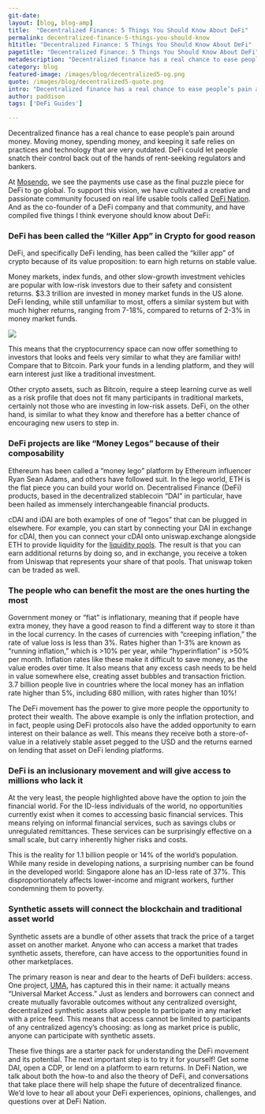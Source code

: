 ```yaml
---
git-date:
layout: [blog, blog-amp]
title:  "Decentralized Finance: 5 Things You Should Know About DeFi"
permalink: decentralized-finance-5-things-you-should-know
h1title: "Decentralized Finance: 5 Things You Should Know About DeFi"
pagetitle: "Decentralized Finance: 5 Things You Should Know About DeFi"
metadescription: "Decentralized finance has a real chance to ease people’s pain around money. Moving money, spending money, and keeping it safe relies on practices and technology that are very outdated."
category: blog
featured-image: /images/blog/decentralized5-og.png
quote: /images/blog/decentralized5-quote.png
intro: "Decentralized finance has a real chance to ease people’s pain around money."
author: paddison
tags: ['DeFi Guides']

---
```

Decentralized finance has a real chance to ease people’s pain around money. Moving money, spending money, and keeping it safe relies on practices and technology that are very outdated. DeFi could let people snatch their control back out of the hands of rent-seeking regulators and bankers.

At [Mosendo](https://mosendo.com/), we see the payments use case as the final puzzle piece for DeFi to go global.  To support this vision, we have cultivated a creative and passionate community focused on real life usable tools called [DeFi Nation](http://www.joindefination.com).  And as the co-founder of a DeFi company and that community, and have compiled five things I think everyone should know about DeFi:

### DeFi has been called the “Killer App” in Crypto for good reason

DeFi, and specifically DeFi lending, has been called the “killer app” of crypto because of its value proposition: to earn high returns on stable value.  

Money markets, index funds, and other slow-growth investment vehicles are popular with low-risk investors due to their safety and consistent returns. $3.3 trillion are invested in money market funds in the US alone.  DeFi lending, while still unfamiliar to most, offers a similar system but with much higher returns, ranging from 7-18%, compared to returns of 2-3% in money market funds.

![](/images/blog/Earn-Income-DeFi-Pulse.png)

This means that the cryptocurrency space can now offer something to investors that looks and feels very similar to what they are familiar with! Compare that to Bitcoin.  Park your funds in a lending platform, and they will earn interest just like a traditional investment.

Other crypto assets, such as Bitcoin, require a steep learning curve as well as a risk profile that does not fit many participants in traditional markets, certainly not those who are investing in low-risk assets.  DeFi, on the other hand, is similar to what they know and therefore has a better chance of encouraging new users to step in.

### DeFi projects are like “Money Legos” because of their composability

Ethereum has been called a “money lego” platform by Ethereum influencer Ryan Sean Adams, and others have followed suit. In the lego world, ETH is the flat piece you can build your world on.   Decentralised Finance (DeFi) products, based in the decentralized stablecoin “DAI” in particular, have been hailed as immensely interchangeable financial products.

cDAI and iDAI are both examples of one of “legos” that can be plugged in elsewhere.  For example, you can start by connecting your DAI in exchange for cDAI, then you can connect your cDAI onto uniswap.exchange alongside ETH to provide liquidity for the [liquidity pools](/uniswap-liquidity-pools).  The result is that you can earn additional returns by doing so, and in exchange, you receive a token from Uniswap that represents your share of that pools.  That uniswap token can be traded as well.

### The people who can benefit the most are the ones hurting the most

Government money or “fiat” is inflationary, meaning that if people have extra money, they have a good reason to find a different way to store it than in the local currency.  In the cases of currencies with “creeping inflation,” the rate of value loss is less than 3%. Rates higher than 1-3% are known as “running inflation,” which is >10% per year,  while “hyperinflation” is >50% per month. Inflation rates like these make it difficult to save money, as the value erodes over time. It also means that any excess cash needs to be held in value somewhere else, creating asset bubbles and transaction friction.  3.7 billion people live in countries where the local money has an inflation rate higher than 5%, including 680 million, with rates higher than 10%!

The DeFi movement has the power to give more people the opportunity to protect their wealth.  The above example is only the inflation protection, and in fact, people using DeFi protocols also have the added opportunity to earn interest on their balance as well.  This means they receive both a store-of-value in a relatively stable asset pegged to the USD and the returns earned on lending that asset on DeFi lending platforms.

### DeFi is an inclusionary movement and will give access to millions who lack it

At the very least, the people highlighted above have the option to join the financial world.  For the ID-less individuals of the world, no opportunities currently exist when it comes to accessing basic financial services.  This means relying on informal financial services, such as savings clubs or unregulated remittances. These services can be surprisingly effective on a small scale, but carry inherently higher risks and costs.

This is the reality for 1.1 billion people or 14% of the world’s population.  While many reside in developing nations, a surprising number can be found in the developed world: Singapore alone has an ID-less rate of 37%.  This disproportionately affects lower-income and migrant workers, further condemning them to poverty.

### Synthetic assets will connect the blockchain and traditional asset world

Synthetic assets are a bundle of other assets that track the price of a target asset on another market.  Anyone who can access a market that trades synthetic assets, therefore, can have access to the opportunities found in other marketplaces.  

The primary reason is near and dear to the hearts of DeFi builders: access. One project, [UMA](/uma), has captured this in their name: it actually means “Universal Market Access.”  Just as lenders and borrowers can connect and create mutually favorable outcomes without any centralized oversight, decentralized synthetic assets allow people to participate in any market with a price feed.  This means that access cannot be limited to participants of any centralized agency’s choosing: as long as market price is public, anyone can participate with synthetic assets.

These five things are a starter pack for understanding the DeFi movement and its potential.  The next important step is to try it for yourself!  Get some DAI, open a CDP, or lend on a platform to earn returns.  In DeFi Nation, we talk about both the how-to and also the theory of DeFi, and conversations that take place there will help shape the future of decentralized finance.  We’d love to hear all about your DeFi experiences, opinions, challenges, and questions over at DeFi Nation.
